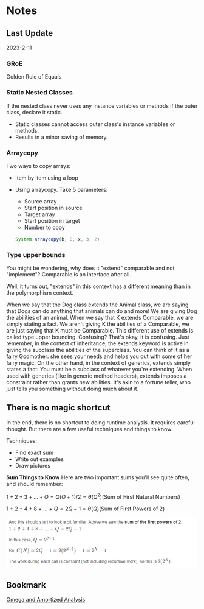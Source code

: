 # Notes

## Last Update

2023-2-11

### GRoE

Golden Rule of Equals

### Static Nested Classes

If the nested class never uses any instance variables or methods if the outer class, declare it static.

- Static classes cannot access outer class's instance variables or methods.
- Results in a minor saving of memory.

### Arraycopy

Two ways to copy arrays:

- Item by item using a loop
- Using arraycopy. Take 5 parameters:
  - Source array
  - Start position in source
  - Target array
  - Start position in target
  - Number to copy

  ```Java
  System.arraycopy(b, 0, x, 3, 2)
  ```

### Type upper bounds

You might be wondering, why does it "extend" comparable and not "implement"? Comparable is an interface after all.

Well, it turns out, "extends" in this context has a different meaning than in the polymorphism context.

When we say that the Dog class extends the Animal class, we are saying that Dogs can do anything that animals can do and more! We are giving Dog the abilities of an animal. When we say that K extends Comparable, we are simply stating a fact. We aren't giving K the abilities of a Comparable, we are just saying that K must be Comparable. This different use of extends is called type upper bounding. Confusing? That's okay, it is confusing. Just remember, in the context of inheritance, the extends keyword is active in giving the subclass the abilities of the superclass. You can think of it as a fairy Godmother: she sees your needs and helps you out with some of her fairy magic. On the other hand, in the context of generics, extends simply states a fact: You must be a subclass of whatever you're extending. When used with generics (like in generic method headers), extends imposes a constraint rather than grants new abilities. It's akin to a fortune teller, who just tells you something without doing much about it.

## There is no magic shortcut

In the end, there is no shortcut to doing runtime analysis. It requires careful thought. But there are a few useful techniques and things to know.

Techniques:

- Find exact sum
- Write out examples
- Draw pictures

**Sum Things to Know** Here are two important sums you'll see quite often, and should remember:

$1+2+3+...+Q=Q(Q+1)/2=\theta(Q^2)$(Sum of First Natural Numbers)

$1+2+4+8+...+Q=2Q-1=\theta(Q)$(Sum of First Powers of 2)

![some explain ](./Capture1.PNG)

## Bookmark

[Omega and Amortized Analysis](https://joshhug.gitbooks.io/hug61b/content/chap8/chap84.html)
